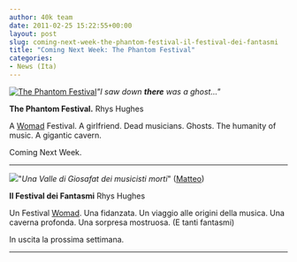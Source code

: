 ```yaml
---
author: 40k team
date: 2011-02-25 15:22:55+00:00
layout: post
slug: coming-next-week-the-phantom-festival-il-festival-dei-fantasmi
title: "Coming Next Week: The Phantom Festival"
categories:
- News (Ita)
---
```


[![The Phantom Festival](http://www.40kbooks.com/wp-content/uploads/festival-hughes_ok_t.jpg)](http://www.40kbooks.com/?attachment_id=5211)_"I saw down __there__ was a ghost..."_

**The Phantom Festival.**
Rhys Hughes

A [Womad](http://womad.org/) Festival.
A girlfriend.
Dead musicians.
Ghosts.
The humanity of music.
A gigantic cavern.

Coming Next Week.



* * *

![](http://www.40kbooks.com/wp-content/uploads/festival-hughes_i_t.jpg)"_Una Valle di Giosafat dei musicisti morti_" ([Matteo](http://twitter.com/#!/matteobra))

**Il Festival dei Fantasmi**
Rhys Hughes

Un Festival [Womad](http://womad.org/).
Una fidanzata.
Un viaggio alle origini della musica.
Una caverna profonda.
Una sorpresa mostruosa.
(E tanti fantasmi)

In uscita la prossima settimana.



* * *
